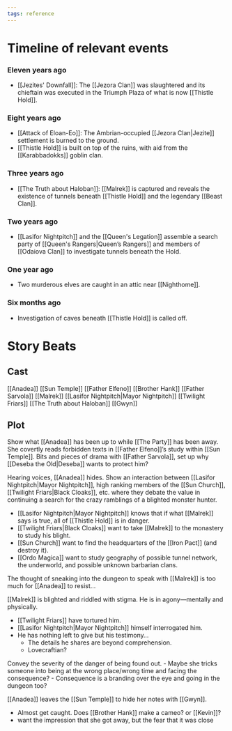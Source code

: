 ```yaml
---
tags: reference
---
```

# Timeline of relevant events
### Eleven years ago
- [[Jezites' Downfall]]: The [[Jezora Clan]] was slaughtered and its chieftain was executed in the Triumph Plaza of what is now [[Thistle Hold]].
### Eight years ago
- [[Attack of Eloan-Eo]]:  The Ambrian-occupied [[Jezora Clan|Jezite]] settlement is burned to the ground.
- [[Thistle Hold]] is built on top of the ruins, with aid from the [[Karabbadokks]] goblin clan.
### Three years ago
+ [[The Truth about Haloban]]: [[Malrek]] is captured and reveals the existence of tunnels beneath [[Thistle Hold]] and the legendary [[Beast Clan]].
### Two years ago
- [[Lasifor Nightpitch]] and the [[Queen's Legation]] assemble a search party of [[Queen's Rangers|Queen’s Rangers]] and members of [[Odaiova Clan]] to investigate tunnels beneath the Hold.
### One year ago
- Two murderous elves are caught in an attic near [[Nighthome]].
### Six months ago
- Investigation of caves beneath [[Thistle Hold]] is called off.

# Story Beats
## Cast
[[Anadea]]
[[Sun Temple]]
[[Father Elfeno]]
[[Brother Hank]]
[[Father Sarvola]]
[[Malrek]]
[[Lasifor Nightpitch|Mayor Nightpitch]]
[[Twilight Friars]]
[[The Truth about Haloban]]
[[Gwyn]]

## Plot
Show what [[Anadea]] has been up to while [[The Party]] has been away.
She covertly reads forbidden texts in [[Father Elfeno]]’s study within [[Sun Temple]].
Bits and pieces of drama with [[Father Sarvola]], set up why [[Deseba the Old|Deseba]] wants to protect him?

Hearing voices, [[Anadea]] hides.
Show an interaction between [[Lasifor Nightpitch|Mayor Nightpitch]], high ranking members of the [[Sun Church]], [[Twilight Friars|Black Cloaks]], etc. where they debate the value in continuing a search for the crazy ramblings of a blighted monster hunter.
- [[Lasifor Nightpitch|Mayor Nightpitch]] knows that if what [[Malrek]] says is true, all of [[Thistle Hold]] is in danger.
- [[Twilight Friars|Black Cloaks]] want to take [[Malrek]] to the monastery to study his blight.
- [[Sun Church]] want to find the headquarters of the [[Iron Pact]] (and destroy it).
- [[Ordo Magica]] want to study geography of possible tunnel network, the underworld, and possible unknown barbarian clans.

The thought of sneaking into the dungeon to speak with [[Malrek]] is too much for [[Anadea]] to resist…

[[Malrek]] is blighted and riddled with stigma. He is in agony—mentally and physically.
- [[Twilight Friars]] have tortured him.
- [[Lasifor Nightpitch|Mayor Nightpitch]] himself interrogated him.
- He has nothing left to give but his testimony…
	- The details he shares are beyond comprehension.
	- Lovecraftian?

Convey the severity of the danger of being found out.
	- Maybe she tricks someone into being at the wrong place/wrong time and facing the consequence?
	- Consequence is a branding over the eye and going in the dungeon too?

[[Anadea]] leaves the [[Sun Temple]] to hide her notes with [[Gwyn]]. 
- Almost get caught. Does [[Brother Hank]] make a cameo? or [[Kevin]]?
- want the impression that she got away, but the fear that it was close